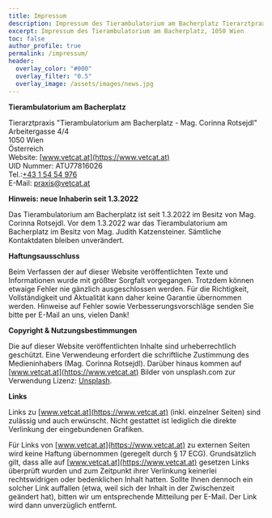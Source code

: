 ```yaml
---
title: Impressum
description: Impressum des Tierambulatorium am Bacherplatz Tierarztpraxis 1050 Wien
excerpt: Impressum des Tierambulatorium am Bacherplatz, 1050 Wien
toc: false
author_profile: true
permalink: /impressum/
header:
  overlay_color: "#000"
  overlay_filter: "0.5"
  overlay_image: /assets/images/news.jpg
---
```



**Tierambulatorium am Bacherplatz**

Tierarztpraxis "Tierambulatorium am Bacherplatz - Mag. Corinna Rotsejdl"<br />
Arbeitergasse 4/4<br />
1050 Wien<br />
Österreich<br />
Website: [www.vetcat.at](https://www.vetcat.at)<br />
UID Nummer: ATU77816026<br />
Tel.:<a href="tel: +43 1 54 54 976">+43 1 54 54 976</a><br />
E-Mail: [praxis@vetcat.at](mailto:praxis@vetcat.at)

**Hinweis: neue Inhaberin seit 1.3.2022**

Das Tierambulatorium am Bacherplatz ist seit 1.3.2022 im Besitz von Mag. Corinna Rotsejdl. Vor dem 1.3.2022 war das Tierambulatorium am Bacherplatz im Besitz von Mag. Judith Katzensteiner. Sämtliche Kontaktdaten bleiben unverändert.

**Haftungsausschluss**

Beim Verfassen der auf dieser Website veröffentlichten Texte und Informationen wurde mit größter Sorgfalt vorgegangen. Trotzdem können etwaige Fehler nie gänzlich ausgeschlossen werden. Für die Richtigkeit, Vollständigkeit und Aktualität kann daher keine Garantie übernommen werden. Hinweise auf Fehler sowie Verbesserungsvorschläge senden Sie bitte per E-Mail an uns, vielen Dank!

**Copyright & Nutzungsbestimmungen**

Die auf dieser Website veröffentlichten Inhalte sind urheberrechtlich geschützt. Eine Verwendeung erfordert die schriftliche Zustimmung des Medieninhabers (Mag. Corinna Rotsejdl).
Darüber hinaus kommen auf [www.vetcat.at](https://www.vetcat.at) Bilder von unsplash.com zur Verwendung Lizenz: [Unsplash](https://unsplash.com/license).

**Links** 

Links zu [www.vetcat.at](https://www.vetcat.at) (inkl. einzelner Seiten) sind  zulässig und auch erwünscht. Nicht gestattet ist lediglich die direkte Verlinkung der eingebundenen Grafiken.

Für Links von [www.vetcat.at](https://www.vetcat.at) zu externen Seiten wird keine Haftung übernommen (geregelt durch § 17 ECG). Grundsätzlich gilt, dass alle auf [www.vetcat.at](https://www.vetcat.at) gesetzen Links überprüft wurden und zum Zeitpunkt ihrer Verlinkung keinerlei rechtswidrigen oder bedenklichen Inhalt hatten. Sollte Ihnen dennoch ein solcher Link auffallen (etwa, weil sich der Inhalt in der Zwischenzeit geändert hat), bitten wir um entsprechende Mitteilung per E-Mail. Der Link wird dann unverzüglich entfernt.
